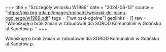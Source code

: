 +++
title = "Szczegóły wniosku W1989"
date = "2024-06-13"
source = "https://bip.brg.gda.pl/images/uploads/wnioski-do-planu-ogolnego/w1989.pdf"
tags = ["wnioski-ogolne"]
geolinks = []
raw = "Wnioskuję o brak zmian w zabudowie dla SOROD Komunalnik w Gdańsku ul.Kadetów p. "
+++

Wnioskuję o brak zmian w zabudowie dla SOROD Komunalnik w Gdańsku ul.Kadetów
p.



